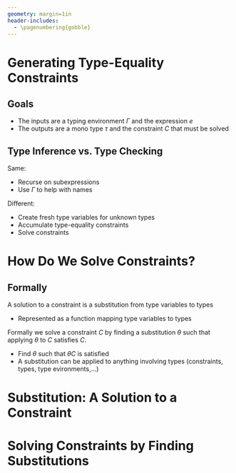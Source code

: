 ```yaml
---
geometry: margin=1in
header-includes:
  - \pagenumbering{gobble}
---
```


# Generating Type-Equality Constraints

## Goals
- The inputs are a typing environment $\Gamma$ and the expression $e$
- The outputs are a mono type $\tau$ and the constraint $C$ that must be solved

## Type Inference vs. Type Checking

Same:
- Recurse on subexpressions
- Use $\Gamma$ to help with names

Different:
- Create fresh type variables for unknown types
- Accumulate type-equality constraints
- Solve constraints

# How Do We Solve Constraints?

## Formally

A solution to a constraint is a substitution from type variables to types
- Represented as a function mapping type variables to types

Formally we solve a constraint $C$ by finding a substitution $\theta$ such that applying $\theta$ to $C$ satisfies $C$.
- Find $\theta$ such that $\theta C$ is satisfied
- A substitution can be applied to anything involving types (constraints, types, type evironments,...)

# Substitution: A Solution to a Constraint

# Solving Constraints by Finding Substitutions
